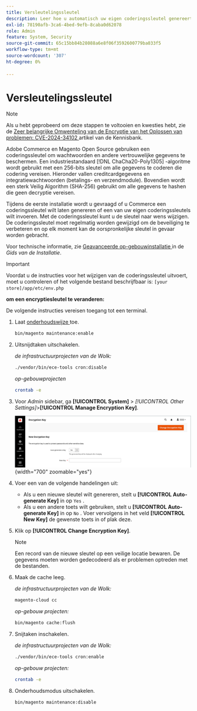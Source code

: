 ```yaml
---
title: Versleutelingssleutel
description: Leer hoe u automatisch uw eigen coderingssleutel genereert of toevoegt. Deze sleutel moet regelmatig worden gewijzigd om de beveiliging te verbeteren.
exl-id: 78190afb-3ca6-4bed-9efb-8caba0d62078
role: Admin
feature: System, Security
source-git-commit: 65c15bb84b28088a6e8f06f3592600779ba033f5
workflow-type: tm+mt
source-wordcount: '307'
ht-degree: 0%

---
```


# Versleutelingssleutel

>[!NOTE]
>
>Als u hebt geprobeerd om deze stappen te voltooien en kwesties hebt, zie de [ Zeer belangrijke Omwenteling van de Encryptie van het Oplossen van problemen: CVE-2024-34102 ](https://experienceleague.adobe.com/en/docs/commerce-knowledge-base/kb/troubleshooting/known-issues-patches-attached/troubleshooting-encryption-key-rotation-cve-2024-34102) artikel van de Kennisbank.

Adobe Commerce en Magento Open Source gebruiken een coderingssleutel om wachtwoorden en andere vertrouwelijke gegevens te beschermen. Een industriestandaard [!DNL ChaCha20-Poly1305] -algoritme wordt gebruikt met een 256-bits sleutel om alle gegevens te coderen die codering vereisen. Hieronder vallen creditcardgegevens en integratiewachtwoorden (betalings- en verzendmodule). Bovendien wordt een sterk Veilig Algorithm (SHA-256) gebruikt om alle gegevens te hashen die geen decryptie vereisen.

Tijdens de eerste installatie wordt u gevraagd of u Commerce een coderingssleutel wilt laten genereren of een van uw eigen coderingssleutels wilt invoeren. Met de coderingssleutel kunt u de sleutel naar wens wijzigen. De coderingssleutel moet regelmatig worden gewijzigd om de beveiliging te verbeteren en op elk moment kan de oorspronkelijke sleutel in gevaar worden gebracht.

Voor technische informatie, zie [ Geavanceerde op-gebouwinstallatie ](https://experienceleague.adobe.com/docs/commerce-operations/installation-guide/advanced.html) in de _Gids van de Installatie_.

>[!IMPORTANT]
>
>Voordat u de instructies voor het wijzigen van de coderingssleutel uitvoert, moet u controleren of het volgende bestand beschrijfbaar is: `[your store]/app/etc/env.php`

**om een encryptiesleutel te veranderen:**

De volgende instructies vereisen toegang tot een terminal.

1. Laat [ onderhoudswijze ](https://experienceleague.adobe.com/en/docs/commerce-operations/configuration-guide/setup/application-modes#maintenance-mode) toe.

   ```bash
   bin/magento maintenance:enable
   ```

1. Uitsnijdtaken uitschakelen.

   _de infrastructuurprojecten van de Wolk:_

   ```bash
   ./vendor/bin/ece-tools cron:disable
   ```

   _op-gebouwprojecten_

   ```bash
   crontab -e
   ```

1. Voor _Admin_ sidebar, ga **[!UICONTROL System]** > _[!UICONTROL Other Settings]_>**[!UICONTROL Manage Encryption Key]**.

   ![ de encryptiesleutel van het Systeem ](./assets/encryption-key.png){width="700" zoomable="yes"}

1. Voer een van de volgende handelingen uit:

   - Als u een nieuwe sleutel wilt genereren, stelt u **[!UICONTROL Auto-generate Key]** in op `Yes` .
   - Als u een andere toets wilt gebruiken, stelt u **[!UICONTROL Auto-generate Key]** in op `No` . Voer vervolgens in het veld **[!UICONTROL New Key]** de gewenste toets in of plak deze.

1. Klik op **[!UICONTROL Change Encryption Key]**.

   >[!NOTE]
   >
   >Een record van de nieuwe sleutel op een veilige locatie bewaren. De gegevens moeten worden gedecodeerd als er problemen optreden met de bestanden.

1. Maak de cache leeg.

   _de infrastructuurprojecten van de Wolk:_

   ```bash
   magento-cloud cc
   ```

   _op-gebouw projecten:_

   ```bash
   bin/magento cache:flush
   ```

1. Snijtaken inschakelen.

   _de infrastructuurprojecten van de Wolk:_

   ```bash
   ./vendor/bin/ece-tools cron:enable
   ```

   _op-gebouw projecten:_

   ```bash
   crontab -e
   ```

1. Onderhoudsmodus uitschakelen.

   ```bash
   bin/magento maintenance:disable
   ```
